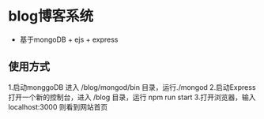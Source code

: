 # blog博客系统
* 基于mongoDB + ejs + express

## 使用方式
1.启动monggoDB
进入 /blog/mongod/bin 目录，运行./mongod
2.启动Express
打开一个新的控制台，进入 /blog 目录，运行 npm run start
3.打开浏览器，输入localhost:3000 则看到网站首页
